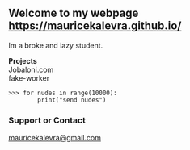 ## Welcome to my webpage **https://mauricekalevra.github.io/**  
Im a broke and lazy student.

**Projects**  
Jobaloni.com  
fake-worker


```
>>> for nudes in range(10000):  
    	print("send nudes")

```

### Support or Contact

mauricekalevra@gmail.com
